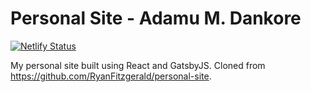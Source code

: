 # Personal Site - Adamu M. Dankore

[![Netlify Status](https://api.netlify.com/api/v1/badges/a6c3d057-a31f-4741-bed1-6d454b6be9ca/deploy-status)](https://app.netlify.com/sites/dankore/deploys)


My personal site built using React and GatsbyJS. Cloned from https://github.com/RyanFitzgerald/personal-site.
